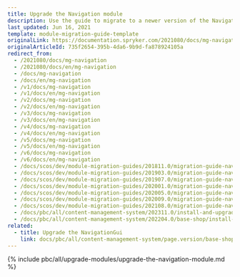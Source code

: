 ```yaml
---
title: Upgrade the Navigation module
description: Use the guide to migrate to a newer version of the Navigation module.
last_updated: Jun 16, 2021
template: module-migration-guide-template
originalLink: https://documentation.spryker.com/2021080/docs/mg-navigation
originalArticleId: 735f2654-395b-4da6-9b9d-fa878924105a
redirect_from:
  - /2021080/docs/mg-navigation
  - /2021080/docs/en/mg-navigation
  - /docs/mg-navigation
  - /docs/en/mg-navigation
  - /v1/docs/mg-navigation
  - /v1/docs/en/mg-navigation
  - /v2/docs/mg-navigation
  - /v2/docs/en/mg-navigation
  - /v3/docs/mg-navigation
  - /v3/docs/en/mg-navigation
  - /v4/docs/mg-navigation
  - /v4/docs/en/mg-navigation
  - /v5/docs/mg-navigation
  - /v5/docs/en/mg-navigation
  - /v6/docs/mg-navigation
  - /v6/docs/en/mg-navigation
  - /docs/scos/dev/module-migration-guides/201811.0/migration-guide-navigation.html
  - /docs/scos/dev/module-migration-guides/201903.0/migration-guide-navigation.html
  - /docs/scos/dev/module-migration-guides/201907.0/migration-guide-navigation.html
  - /docs/scos/dev/module-migration-guides/202001.0/migration-guide-navigation.html
  - /docs/scos/dev/module-migration-guides/202005.0/migration-guide-navigation.html
  - /docs/scos/dev/module-migration-guides/202009.0/migration-guide-navigation.html
  - /docs/scos/dev/module-migration-guides/202108.0/migration-guide-navigation.html
  - /docs/pbc/all/content-management-system/202311.0/install-and-upgrade/upgrade-modules/upgrade-the-navigation-module.html
  - /docs/pbc/all/content-management-system/202204.0/base-shop/install-and-upgrade/upgrade-modules/upgrade-the-navigation-module.html
related:
  - title: Upgrade the NavigationGui
    link: docs/pbc/all/content-management-system/page.version/base-shop/install-and-upgrade/upgrade-modules/upgrade-the-navigationgui-module.html
---
```


{% include pbc/all/upgrade-modules/upgrade-the-navigation-module.md %} <!-- To edit, see /_includes/pbc/all/upgrade-modules/upgrade-the-navigation-module.md -->
